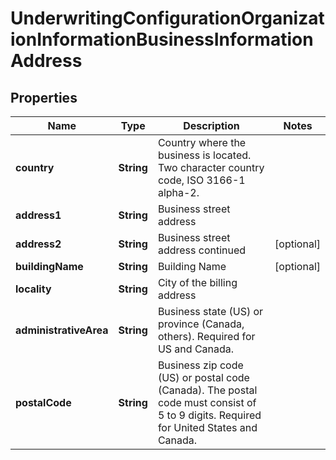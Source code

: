 
# UnderwritingConfigurationOrganizationInformationBusinessInformationAddress

## Properties
Name | Type | Description | Notes
------------ | ------------- | ------------- | -------------
**country** | **String** | Country where the business is located. Two character country code, ISO 3166-1 alpha-2. | 
**address1** | **String** | Business street address | 
**address2** | **String** | Business street address continued |  [optional]
**buildingName** | **String** | Building Name |  [optional]
**locality** | **String** | City of the billing address | 
**administrativeArea** | **String** | Business state (US) or province (Canada, others). Required for US and Canada. | 
**postalCode** | **String** | Business zip code (US) or postal code (Canada). The postal code must consist of 5 to 9 digits. Required for United States and Canada. | 



